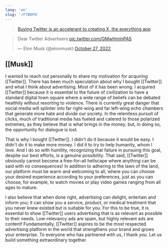 ```yaml
---
lang: 'en'
slug: '/F7B0F0'
---
```


> [Buying Twitter is an accelerant to creating X, the everything app](https://twitter.com/elonmusk/status/1577428272056389633)

<blockquote class="twitter-tweet"><p lang="en" dir="ltr">Dear Twitter Advertisers <a href="https://t.co/GMwHmInPAS">pic.twitter.com/GMwHmInPAS</a></p>&mdash; Elon Musk (@elonmusk) <a href="https://twitter.com/elonmusk/status/1585619322239561728?ref_src=twsrc%5Etfw">October 27, 2022</a></blockquote>

## [[Musk]]

I wanted to reach out personally to share my motivation for acquiring [[Twitter]]. There has been much speculation about why I bought [[Twitter]] and what I think about advertising. Most of it has been wrong. I acquired [[Twitter]] because it is essential to the future of civilization to have a standard digital town square where a wide range of beliefs can be debated healthily without resorting to violence. There is currently great danger that social media will splinter into far right-wing and far left-wing echo chambers that generate more hate and divide our society. In the relentless pursuit of clicks, much of traditional media has fueled and catered to those polarized extremes, as they believe that is what brings in the money, but, in doing so, the opportunity for dialogue is lost.

That is why I bought [[Twitter]]. I didn't do it because it would be easy. I didn't do it to make more money. I did it to try to help humanity, whom I love. And I do so with humility, recognizing that failure in pursuing this goal, despite our best efforts, is a genuine possibility. That said, [[Twitter]] obviously cannot become a free-for-all hellscape where anything can be said with no consequences! In addition to adhering to the laws of the land, our platform must be warm and welcoming to all, where you can choose your desired experience according to your preferences, just as you can choose, for example, to watch movies or play video games ranging from all ages to mature.

I also believe that when done right, advertising can delight, entertain and inform you; it can show you a service, product, or medical treatment that you never knew existed but is suitable for you. For this to be true, it is essential to show [[Twitter]] users advertising that is as relevant as possible to their needs. Low-relevancy ads are spam, but highly relevant ads are content! Fundamentally, [[Twitter]] aspires to be the most respected advertising platform in the world that strengthens your brand and grows your enterprise. To everyone who has partnered with us, I thank you. Let us build something extraordinary together.
